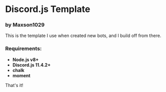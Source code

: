 # Discord.js Template
### by Maxson1029

This is the template I use when created new bots, and I build off from there.


### Requirements:
- **Node.js v8+**
- **Discord.js 11.4.2+**
- **chalk**
- **moment**


That's it!
